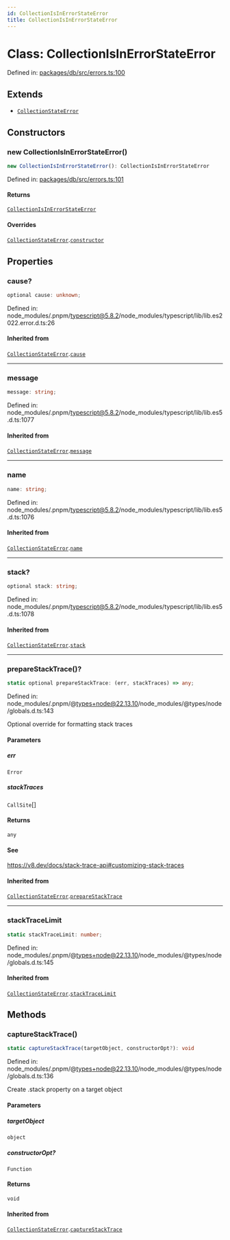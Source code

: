 ```yaml
---
id: CollectionIsInErrorStateError
title: CollectionIsInErrorStateError
---
```


<!-- DO NOT EDIT: this page is autogenerated from the type comments -->

# Class: CollectionIsInErrorStateError

Defined in: [packages/db/src/errors.ts:100](https://github.com/TanStack/db/blob/main/packages/db/src/errors.ts#L100)

## Extends

- [`CollectionStateError`](../collectionstateerror.md)

## Constructors

### new CollectionIsInErrorStateError()

```ts
new CollectionIsInErrorStateError(): CollectionIsInErrorStateError
```

Defined in: [packages/db/src/errors.ts:101](https://github.com/TanStack/db/blob/main/packages/db/src/errors.ts#L101)

#### Returns

[`CollectionIsInErrorStateError`](../collectionisinerrorstateerror.md)

#### Overrides

[`CollectionStateError`](../collectionstateerror.md).[`constructor`](../CollectionStateError.md#constructors)

## Properties

### cause?

```ts
optional cause: unknown;
```

Defined in: node\_modules/.pnpm/typescript@5.8.2/node\_modules/typescript/lib/lib.es2022.error.d.ts:26

#### Inherited from

[`CollectionStateError`](../collectionstateerror.md).[`cause`](../CollectionStateError.md#cause)

***

### message

```ts
message: string;
```

Defined in: node\_modules/.pnpm/typescript@5.8.2/node\_modules/typescript/lib/lib.es5.d.ts:1077

#### Inherited from

[`CollectionStateError`](../collectionstateerror.md).[`message`](../CollectionStateError.md#message-1)

***

### name

```ts
name: string;
```

Defined in: node\_modules/.pnpm/typescript@5.8.2/node\_modules/typescript/lib/lib.es5.d.ts:1076

#### Inherited from

[`CollectionStateError`](../collectionstateerror.md).[`name`](../CollectionStateError.md#name)

***

### stack?

```ts
optional stack: string;
```

Defined in: node\_modules/.pnpm/typescript@5.8.2/node\_modules/typescript/lib/lib.es5.d.ts:1078

#### Inherited from

[`CollectionStateError`](../collectionstateerror.md).[`stack`](../CollectionStateError.md#stack)

***

### prepareStackTrace()?

```ts
static optional prepareStackTrace: (err, stackTraces) => any;
```

Defined in: node\_modules/.pnpm/@types+node@22.13.10/node\_modules/@types/node/globals.d.ts:143

Optional override for formatting stack traces

#### Parameters

##### err

`Error`

##### stackTraces

`CallSite`[]

#### Returns

`any`

#### See

https://v8.dev/docs/stack-trace-api#customizing-stack-traces

#### Inherited from

[`CollectionStateError`](../collectionstateerror.md).[`prepareStackTrace`](../CollectionStateError.md#preparestacktrace)

***

### stackTraceLimit

```ts
static stackTraceLimit: number;
```

Defined in: node\_modules/.pnpm/@types+node@22.13.10/node\_modules/@types/node/globals.d.ts:145

#### Inherited from

[`CollectionStateError`](../collectionstateerror.md).[`stackTraceLimit`](../CollectionStateError.md#stacktracelimit)

## Methods

### captureStackTrace()

```ts
static captureStackTrace(targetObject, constructorOpt?): void
```

Defined in: node\_modules/.pnpm/@types+node@22.13.10/node\_modules/@types/node/globals.d.ts:136

Create .stack property on a target object

#### Parameters

##### targetObject

`object`

##### constructorOpt?

`Function`

#### Returns

`void`

#### Inherited from

[`CollectionStateError`](../collectionstateerror.md).[`captureStackTrace`](../CollectionStateError.md#capturestacktrace)
